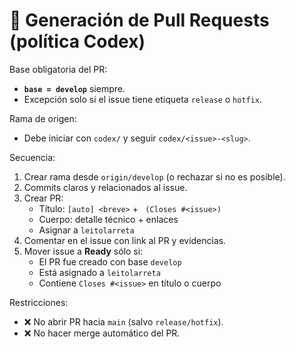 # 🔄 Generación de Pull Requests (política Codex)

Base obligatoria del PR:
- **`base = develop`** siempre.
- Excepción solo si el issue tiene etiqueta `release` o `hotfix`.

Rama de origen:
- Debe iniciar con `codex/` y seguir `codex/<issue>-<slug>`.

Secuencia:
1) Crear rama desde `origin/develop` (o rechazar si no es posible).
2) Commits claros y relacionados al issue.
3) Crear PR:
   - Título: `[auto] <breve>` + ` (Closes #<issue>)`
   - Cuerpo: detalle técnico + enlaces
   - Asignar a `leitolarreta`
4) Comentar en el issue con link al PR y evidencias.
5) Mover issue a **Ready** sólo si:
   - El PR fue creado con base `develop`
   - Está asignado a `leitolarreta`
   - Contiene `Closes #<issue>` en título o cuerpo

Restricciones:
- ❌ No abrir PR hacia `main` (salvo `release/hotfix`).
- ❌ No hacer merge automático del PR.
